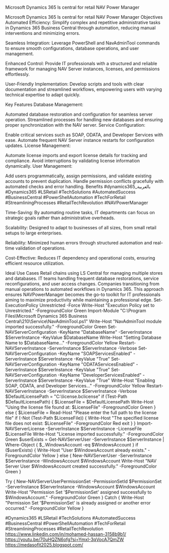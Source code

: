 Microsoft Dynamics 365 ls central for retail NAV Power Manager 

Microsoft Dynamics 365 ls central for retail NAV Power Manager 
Objectives
Automated Efficiency:
Simplify complex and repetitive administrative tasks in Dynamics 365 Business Central through automation, reducing manual interventions and minimizing errors.

Seamless Integration:
Leverage PowerShell and NavAdminTool commands to ensure smooth configurations, database operations, and user management.

Enhanced Control:
Provide IT professionals with a structured and reliable framework for managing NAV Server instances, licenses, and permissions effortlessly.

User-Friendly Implementation:
Develop scripts and tools with clear documentation and streamlined workflows, empowering users with varying technical expertise to adapt quickly.

Key Features
Database Management:

Automated database restoration and configuration for seamless server operation.
Streamlined processes for handling new databases and ensuring proper synchronization with the NAV server.
Service Configuration:

Enable critical services such as SOAP, ODATA, and Developer Services with ease.
Automate frequent NAV Server instance restarts for configuration updates.
License Management:

Automate license imports and export license details for tracking and compliance.
Avoid interruptions by validating license information dynamically.
User Management:

Add users programmatically, assign permissions, and validate existing accounts to prevent duplication.
Handle permission conflicts gracefully with automated checks and error handling.
Benefits
#dynamics365_بالعربية 
#Dynamics365
#LSRetail
#TechSolutions
#AutomatedSuccess
#BusinessCentral
#PowerShellAutomation
#TechForRetail
#StreamliningProcesses
#RetailTechRevolution
#NAVPowerManager

Time-Saving:
By automating routine tasks, IT departments can focus on strategic goals rather than administrative overheads.

Scalability:
Designed to adapt to businesses of all sizes, from small retail setups to large enterprises.

Reliability:
Minimized human errors through structured automation and real-time validation of operations.

Cost-Effective:
Reduces IT dependency and operational costs, ensuring efficient resource utilization.

Ideal Use Cases
Retail chains using LS Central for managing multiple stores and databases.
IT teams handling frequent database restorations, service reconfigurations, and user access changes.
Companies transitioning from manual operations to automated workflows in Dynamics 365.
This approach ensures NAVPowerManager becomes the go-to toolkit for IT professionals aiming to maximize productivity while maintaining a professional edge.
Set-ExecutionPolicy Unrestricted -Force
Write-Host "Execution Policy set to Unrestricted." -ForegroundColor Green
Import-Module "C:\Program Files\Microsoft Dynamics 365 Business Central\210\Service\NavAdminTool.ps1"
Write-Host "NavAdminTool module imported successfully." -ForegroundColor Green
Set-NAVServerConfiguration -KeyName "DatabaseName" -ServerInstance $ServerInstance -KeyValue $DatabaseName
Write-Host "Setting Database Name to $DatabaseName..." -ForegroundColor Yellow
Restart-NAVServerInstance -ServerInstance $ServerInstance -Verbose
Set-NAVServerConfiguration -KeyName "SOAPServicesEnabled" -ServerInstance $ServerInstance -KeyValue "True"
Set-NAVServerConfiguration -KeyName "ODATAServicesEnabled" -ServerInstance $ServerInstance -KeyValue "True"
Set-NAVServerConfiguration -KeyName "DeveloperServicesEnabled" -ServerInstance $ServerInstance -KeyValue "True"
Write-Host "Enabling SOAP, ODATA, and Developer Services..." -ForegroundColor Yellow
Restart-NAVServerInstance -ServerInstance $ServerInstance -Verbose
$DefaultLicensePath = "C:\license.bclicense"
if (Test-Path $DefaultLicensePath) {
    $LicenseFile = $DefaultLicensePath
    Write-Host "Using the license file found at: $LicenseFile" -ForegroundColor Green
} else {
    $LicenseFile = Read-Host "Please enter the full path to the license file"
    if (-Not (Test-Path $LicenseFile)) {
        Write-Host "The specified license file does not exist: $LicenseFile" -ForegroundColor Red
        exit
    }
}
Import-NAVServerLicense -ServerInstance $ServerInstance -LicenseFile $LicenseFile
Write-Host "License imported successfully." -ForegroundColor Green
$userExists = Get-NAVServerUser -ServerInstance $ServerInstance | Where-Object { $_.WindowsAccount -eq $WindowsAccount }
if ($userExists) {
    Write-Host "User $WindowsAccount already exists." -ForegroundColor Yellow
} else {
    New-NAVServerUser -ServerInstance $ServerInstance -WindowsAccount $WindowsAccount
    Write-Host "NAV Server User $WindowsAccount created successfully." -ForegroundColor Green
}

Try {
    New-NAVServerUserPermissionSet -PermissionSetId $PermissionSet -ServerInstance $ServerInstance -WindowsAccount $WindowsAccount
    Write-Host "Permission Set '$PermissionSet' assigned successfully to $WindowsAccount." -ForegroundColor Green
} Catch {
    Write-Host "Permission Set '$PermissionSet' is already assigned or another error occurred." -ForegroundColor Yellow
}



#Dynamics365
#LSRetail
#TechSolutions
#AutomatedSuccess
#BusinessCentral
#PowerShellAutomation
#TechForRetail
#StreamliningProcesses
#RetailTechRevolution
https://www.linkedin.com/in/mohamed-hassan-3158b9b1/
https://youtu.be/70uHQZN6ofg?si=YmxI-3qVocA7QmZW
https://medasofit2025.blogspot.com/
